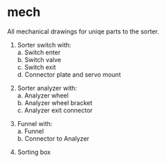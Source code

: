 mech
======

All mechanical drawings for uniqe parts to the sorter.

1. Sorter switch with:  
  a. Switch enter  
  b. Switch valve  
  c. Switch exit  
  d. Connector plate and servo mount  

2. Sorter analyzer with:  
  a. Analyzer wheel  
  b. Analyzer wheel bracket  
  c. Analyzer exit connector  

3. Funnel with:  
  a. Funnel  
  b. Connector to Analyzer  

4. Sorting box  
